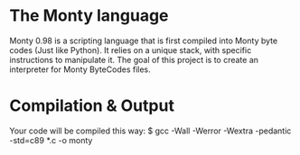 # The Monty language

 Monty 0.98 is a scripting language that is first compiled into Monty byte codes (Just like Python). It relies on a unique stack, with specific instructions to manipulate it. The goal of this project is to create an interpreter for Monty ByteCodes files.

# Compilation & Output
Your code will be compiled this way:
$ gcc -Wall -Werror -Wextra -pedantic -std=c89 *.c -o monty
